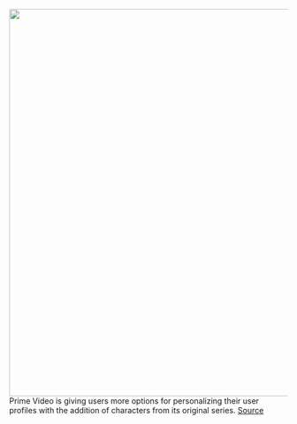 <img src='https://cdn.vox-cdn.com/thumbor/LeqlE3UfhfVTII1KPNZUtV3tvjE=/0x0:2533x1267/1200x800/filters:focal(1065x432:1469x836)/cdn.vox-cdn.com/uploads/chorus_image/image/69749086/PrimeVideo_Profile_Images_Aug2021.0.jpg' width='700px' /><br/>
Prime Video is giving users more options for personalizing their user profiles with the addition of characters from its original series.
<a href='https://www.theverge.com/2021/8/19/22632767/amazon-prime-video-new-profile-images-originals'> Source <a/>